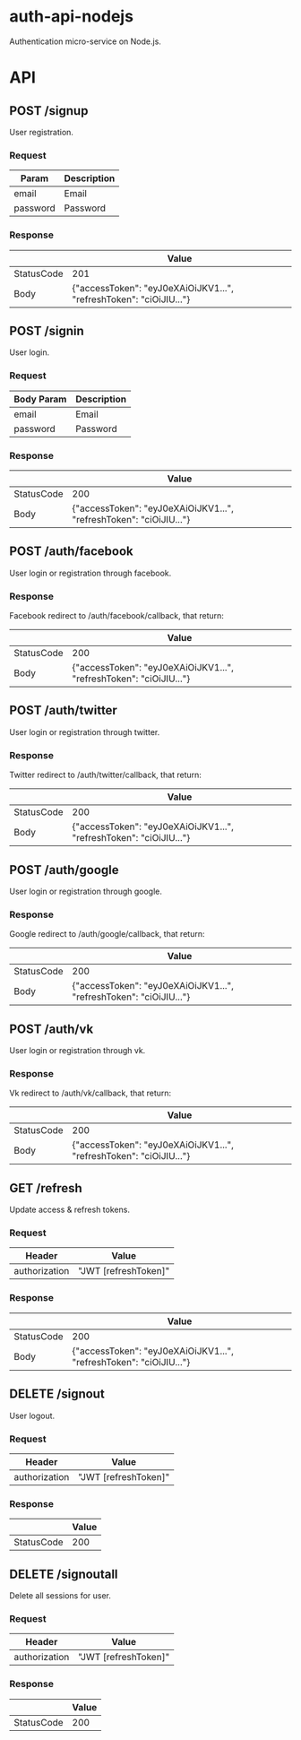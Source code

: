 # auth-api-nodejs
Authentication micro-service on Node.js.

# API
## POST /signup
User registration.
### Request
| Param    | Description |
|----------|-------------|
| email    | Email       |
| password | Password    |
### Response
|            |      Value                                                              |
|------------|--------------------------------------------------------------------|
| StatusCode | 201                                                                |
| Body       | {"accessToken": "eyJ0eXAiOiJKV1...", "refreshToken": "ciOiJIU..."} |

## POST /signin
User login.
### Request
| Body Param    | Description |
|----------|-------------|
| email    | Email       |
| password | Password    |
### Response
|            |  Value                                                                  |
|------------|--------------------------------------------------------------------|
| StatusCode | 200                                                               |
| Body       | {"accessToken": "eyJ0eXAiOiJKV1...", "refreshToken": "ciOiJIU..."} |

## POST /auth/facebook
User login or registration through facebook.
### Response
Facebook redirect to /auth/facebook/callback, that return:

|            |      Value                                                              |
|------------|--------------------------------------------------------------------|
| StatusCode | 200                                                                |
| Body       | {"accessToken": "eyJ0eXAiOiJKV1...", "refreshToken": "ciOiJIU..."} |

## POST /auth/twitter
User login or registration through twitter.
### Response
Twitter redirect to /auth/twitter/callback, that return:

|            |      Value                                                              |
|------------|--------------------------------------------------------------------|
| StatusCode | 200                                                                |
| Body       | {"accessToken": "eyJ0eXAiOiJKV1...", "refreshToken": "ciOiJIU..."} |

## POST /auth/google
User login or registration through google.
### Response
Google redirect to /auth/google/callback, that return:

|            |      Value                                                              |
|------------|--------------------------------------------------------------------|
| StatusCode | 200                                                                |
| Body       | {"accessToken": "eyJ0eXAiOiJKV1...", "refreshToken": "ciOiJIU..."} |

## POST /auth/vk
User login or registration through vk.
### Response
Vk redirect to /auth/vk/callback, that return:

|            |      Value                                                              |
|------------|--------------------------------------------------------------------|
| StatusCode | 200                                                                |
| Body       | {"accessToken": "eyJ0eXAiOiJKV1...", "refreshToken": "ciOiJIU..."} |

## GET /refresh
Update access & refresh tokens.
### Request
| Header   | Value |
|----------|-------------|
| authorization     | "JWT [refreshToken]" |
### Response
|            |  Value                                                                  |
|------------|--------------------------------------------------------------------|
| StatusCode | 200                                                               |
| Body       | {"accessToken": "eyJ0eXAiOiJKV1...", "refreshToken": "ciOiJIU..."} |

## DELETE /signout
User logout.
### Request
| Header   | Value |
|----------|-------------|
| authorization     | "JWT [refreshToken]" |
### Response
|            | Value     |
|------------|-----------|
| StatusCode | 200       |

## DELETE /signoutall
Delete all sessions for user.
### Request
| Header   | Value |
|----------|-------------|
| authorization     | "JWT [refreshToken]" |
### Response
|            | Value     |
|------------|-----------|
| StatusCode | 200       |
